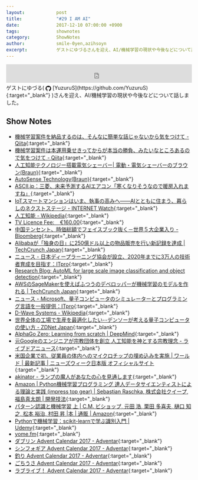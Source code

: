 ```yaml
---
layout:            post
title:             "#29 I AM AI"
date:              2017-12-10 07:00:00 +0900
tags:              shownotes
category:          ShowNotes
author:            smile-0yen,azihsoyn
excerpt:           ゲストにゆづるさんを迎え、AI/機械学習の現状や今後などについて話しました。
---
```

<iframe width="100%" height="50" scrolling="no" frameborder="no" src="https://w.soundcloud.com/player/?url=https%3A//api.soundcloud.com/tracks/367307147&amp;auto_play=false&amp;hide_related=false&amp;show_user=true&amp;show_reposts=false&amp;visual=false&amp;show_artwork=false&amp;default_height=75"></iframe>
ゲストにゆづる(
<img title="github" alt="github" src="../assets/GitHub-Mark.png" height="15" width="15" align="absmiddle"/> [YuzuruS](https://github.com/YuzuruS){:target="_blank"}
)さんを迎え、AI/機械学習の現状や今後などについて話しました。

## Show Notes
- [機械学習案件を納品するのは、そんなに簡単な話じゃないから気をつけて \- Qiita](https://qiita.com/yoshizaki_kkgk/items/fa8b45918445bb3e6dc3){:target="_blank"}
- [機械学習案件は本運用乗せきってからが本当の勝負、みたいなところあるので気をつけて \- Qiita](https://qiita.com/piyo7/items/59068fed6fb3e4b53174){:target="_blank"}
- [人工知能テクノロジー搭載電気シェーバー\| 電動・電気シェーバーのブラウン\(Braun\)](https://www.braun.jp/ja-jp/male-grooming/shavers-for-men/autosense-technology){:target="_blank"}
- [AutoSense Technology\(Braun\)](https://us.braun.com/en-us/male-grooming/shavers-for-men/autosense-technology){:target="_blank"}
- [ASCII\.jp：三菱、未来予測するAIエアコン「寒くなりそうなので暖房入れますね」](http://ascii.jp/elem/000/001/535/1535329/){:target="_blank"}
- [IoTスマートマンションはいま、執事の高みへ――AIとともに住まう、暮らしのネクストステージ \- INTERNET Watch](https://internet.watch.impress.co.jp/docs/special/1093838.html){:target="_blank"}
- [人工知能 \- Wikipedia](https://ja.wikipedia.org/wiki/%E4%BA%BA%E5%B7%A5%E7%9F%A5%E8%83%BD){:target="_blank"}
- [TV Licence Fee:    €160\.00](http://www.anpost.ie/AnPost/MainContent/Personal+Customers/More+from+An+Post/TV+Licence/TV+Licence+home#second){:target="_blank"}
- [中国テンセント、時価総額でフェイスブック抜く－世界５大企業入り \- Bloomberg](https://www.bloomberg.co.jp/news/articles/2017-11-21/OZRZVD6TTDS101){:target="_blank"}
- [Alibabaが「独身の日」に250億ドル以上の物品販売を行い新記録を達成 \| TechCrunch Japan](http://jp.techcrunch.com/2017/11/12/2017-11-11-alibaba-smashes-its-singles-day-record/){:target="_blank"}
- [ニュース \- 日本ディープラーニング協会が設立、2020年までに3万人の技術者育成を目指す：ITpro](http://itpro.nikkeibp.co.jp/atcl/news/17/100402400/?rt=nocnt){:target="_blank"}
- [Research Blog: AutoML for large scale image classification and object detection](https://research.googleblog.com/2017/11/automl-for-large-scale-image.html){:target="_blank"}
- [AWSのSageMakerを使えばふつうのデベロッパーが機械学習のモデルを作れる \| TechCrunch Japan](http://jp.techcrunch.com/2017/11/30/2017-11-29-aws-releases-sagemaker-to-make-it-easier-to-build-and-deploy-machine-learning-models/){:target="_blank"}
- [ニュース \- Microsoft、量子コンピュータのシミュレーターとプログラミング言語を一般提供：ITpro](http://itpro.nikkeibp.co.jp/atcl/news/17/092602343/?rt=nocnt){:target="_blank"}
- [D\-Wave Systems \- Wikipedia](https://ja.wikipedia.org/wiki/D-Wave_Systems){:target="_blank"}
- [世界全体の工場で生産を最適化したい\-\-デンソーが考える量子コンピュータの使い方 \- ZDNet Japan](https://japan.zdnet.com/article/35104799/){:target="_blank"}
- [AlphaGo Zero: Learning from scratch \| DeepMind](https://deepmind.com/blog/alphago-zero-learning-scratch/){:target="_blank"}
- [元Googleのエンジニアが宗教団体を創立 人工知能を神とする宗教理念 \- ライブドアニュース](http://news.livedoor.com/article/detail/13709440/){:target="_blank"}
- [米国企業で初、従業員の体内へのマイクロチップの埋め込みを実施 \| ワールド \| 最新記事 \| ニューズウィーク日本版 オフィシャルサイト](http://www.newsweekjapan.jp/stories/world/2017/08/post-8107.php){:target="_blank"}
- [akinator - ランプの魔人があなたの心を見通します](http://jp.akinator.com/){:target="_blank"}
- [Amazon \| Python機械学習プログラミング 達人データサイエンティストによる理論と実践 \(impress top gear\) \| Sebastian Raschka, 株式会社クイープ, 福島真太朗 \| 開発技法](https://www.amazon.co.jp/Python%E6%A9%9F%E6%A2%B0%E5%AD%A6%E7%BF%92%E3%83%97%E3%83%AD%E3%82%B0%E3%83%A9%E3%83%9F%E3%83%B3%E3%82%B0-%E9%81%94%E4%BA%BA%E3%83%87%E3%83%BC%E3%82%BF%E3%82%B5%E3%82%A4%E3%82%A8%E3%83%B3%E3%83%86%E3%82%A3%E3%82%B9%E3%83%88%E3%81%AB%E3%82%88%E3%82%8B%E7%90%86%E8%AB%96%E3%81%A8%E5%AE%9F%E8%B7%B5-impress-top-gear/dp/4844380605/ref=pd_sim_14_8?_encoding=UTF8&psc=1&refRID=54C36G5AS979KWZJ54FH){:target="_blank"}
- [パターン認識と機械学習 上 \| C\.M\. ビショップ, 元田 浩, 栗田 多喜夫, 樋口 知之, 松本 裕治, 村田 昇 \|本 \| 通販 \| Amazon](https://www.amazon.co.jp/%E3%83%91%E3%82%BF%E3%83%BC%E3%83%B3%E8%AA%8D%E8%AD%98%E3%81%A8%E6%A9%9F%E6%A2%B0%E5%AD%A6%E7%BF%92-%E4%B8%8A-C-M-%E3%83%93%E3%82%B7%E3%83%A7%E3%83%83%E3%83%97/dp/4621061224/ref=pd_sim_14_20?_encoding=UTF8&psc=1&refRID=N3P5P226Q8ZCF5Z3P80C){:target="_blank"}
- [Pythonで機械学習：scikit\-learnで学ぶ識別入門 \| Udemy](https://www.udemy.com/python-scikit-learn/){:target="_blank"}
- [yome\.fm](https://yomefm.github.io/){:target="_blank"}
- [ダブリン Advent Calendar 2017 \- Adventar](https://adventar.org/calendars/2589){:target="_blank"}
- [シンフォギア Advent Calendar 2017 \- Adventar](https://adventar.org/calendars/2568){:target="_blank"}
- [釣り Advent Calendar 2017 \- Adventar](https://adventar.org/calendars/2204){:target="_blank"}
- [ごちうさ Advent Calendar 2017 \- Adventar](https://adventar.org/calendars/2124){:target="_blank"}
- [ラブライブ！ Advent Calendar 2017 \- Adventar](https://adventar.org/calendars/2079){:target="_blank"}
